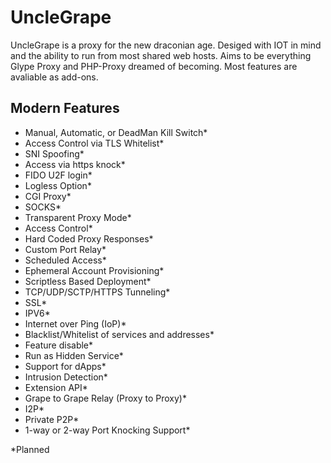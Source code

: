# UncleGrape
UncleGrape is a proxy for the new draconian age. Desiged with IOT in mind and the ability to run from most shared web hosts. Aims to be everything Glype Proxy and PHP-Proxy dreamed of becoming. Most features are avaliable as add-ons.

## Modern Features
* Manual, Automatic, or DeadMan Kill Switch*
* Access Control via TLS Whitelist*
* SNI Spoofing*
* Access via https knock*
* FIDO U2F login*
* Logless Option*
* CGI Proxy*
* SOCKS*
* Transparent Proxy Mode*
* Access Control*
* Hard Coded Proxy Responses*
* Custom Port Relay*
* Scheduled Access*
* Ephemeral Account Provisioning*
* Scriptless Based Deployment*
* TCP/UDP/SCTP/HTTPS Tunneling*
* SSL*
* IPV6*
* Internet over Ping (IoP)*
* Blacklist/Whitelist of services and addresses*
* Feature disable*
* Run as Hidden Service*
* Support for dApps*
* Intrusion Detection*
* Extension API*
* Grape to Grape Relay (Proxy to Proxy)*
* I2P*
* Private P2P*
* 1-way or 2-way Port Knocking Support*

*Planned
